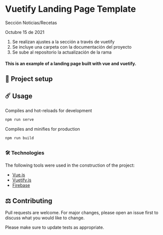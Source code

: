 # Vuetify Landing Page Template

Sección Noticias/Recetas

Octubre 15 de 2021

1. Se realizan ajustes a la sección a través de vuetify
2. Se incluye una carpeta con la documentación del proyecto
3. Se sube al repositorio la actualización de la rama



#### This is an example of a landing page built with vue and vuetify.


## 🚀 Project setup

## ☄️ Usage

Compiles and hot-reloads for development
```bash
npm run serve
```

Compiles and minifies for production
```bash
npm run build
```
##
### 🛠️ Technologies

The following tools were used in the construction of the project:

- [Vue.js](https://vuejs.org/)
- [Vuetify.js](https://vuetifyjs.com/)
- [Firebase](https://firebase.google.com/)

## ⚖️ Contributing
Pull requests are welcome. For major changes, please open an issue first to discuss what you would like to change.

Please make sure to update tests as appropriate.
